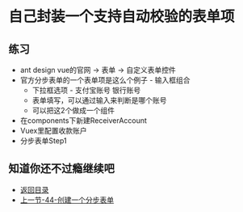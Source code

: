 # 自己封装一个支持自动校验的表单项

## 练习

* ant design vue的官网 -> 表单 -> 自定义表单控件
* 官方分步表单的一个表单项是这么个例子 - 输入框组合
  * 下拉框选项 - 支付宝账号 银行账号
  * 表单填写，可以通过输入来判断是哪个账号
  * 可以把这2个做成一个组件
* 在components下新建ReceiverAccount
* Vuex里配置收款账户
* 分步表单Step1    

## 知道你还不过瘾继续吧       

* [返回目录](../../README.md)
* [上一节-44-创建一个分步表单](../03-实战篇/44-创建一个分步表单.md)